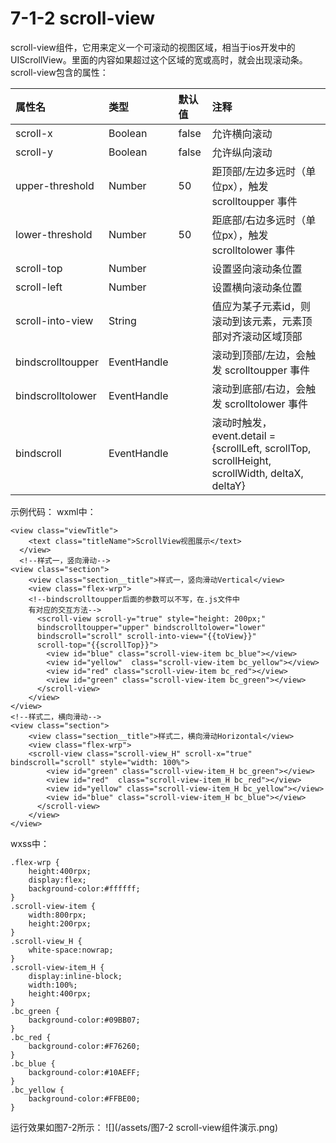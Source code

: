 # 7-1-2 scroll-view

scroll-view组件，它用来定义一个可滚动的视图区域，相当于ios开发中的UIScrollView。里面的内容如果超过这个区域的宽或高时，就会出现滚动条。  
scroll-view包含的属性：

| 属性名 | 类型 | 默认值 | 注释 |
| :--- | :--- | :--- | :--- |
| scroll-x | Boolean | false | 允许横向滚动 |
| scroll-y | Boolean | false | 允许纵向滚动 |
| upper-threshold | Number | 50 | 距顶部/左边多远时（单位px），触发 scrolltoupper 事件 |
| lower-threshold | Number | 50 | 距底部/右边多远时（单位px），触发 scrolltolower 事件 |
| scroll-top | Number |  | 设置竖向滚动条位置 |
| scroll-left | Number |  | 设置横向滚动条位置 |
| scroll-into-view | String |  | 值应为某子元素id，则滚动到该元素，元素顶部对齐滚动区域顶部 |
| bindscrolltoupper | EventHandle |  | 滚动到顶部/左边，会触发 scrolltoupper 事件 |
| bindscrolltolower | EventHandle |  | 滚动到底部/右边，会触发 scrolltolower 事件 |
| bindscroll | EventHandle |  | 滚动时触发，event.detail = {scrollLeft, scrollTop, scrollHeight, scrollWidth, deltaX, deltaY} |

示例代码：
wxml中：
```
<view class="viewTitle">    <text class="titleName">ScrollView视图展示</text>  </view>  <!--样式一，竖向滑动--><view class="section">    <view class="section__title">样式一，竖向滑动Vertical</view>    <view class="flex-wrp">    <!--bindscrolltoupper后面的参数可以不写，在.js文件中    有对应的交互方法-->      <scroll-view scroll-y="true" style="height: 200px;"       bindscrolltoupper="upper" bindscrolltolower="lower"       bindscroll="scroll" scroll-into-view="{{toView}}"       scroll-top="{{scrollTop}}">        <view id="blue" class="scroll-view-item bc_blue"></view>        <view id="yellow"  class="scroll-view-item bc_yellow"></view>        <view id="red" class="scroll-view-item bc_red"></view>        <view id="green" class="scroll-view-item bc_green"></view>      </scroll-view>    </view></view><!--样式二，横向滑动--><view class="section">    <view class="section__title">样式二，横向滑动Horizontal</view>    <view class="flex-wrp">    <scroll-view class="scroll-view_H" scroll-x="true" bindscroll="scroll" style="width: 100%">        <view id="green" class="scroll-view-item_H bc_green"></view>        <view id="red"  class="scroll-view-item_H bc_red"></view>        <view id="yellow" class="scroll-view-item_H bc_yellow"></view>        <view id="blue" class="scroll-view-item_H bc_blue"></view>      </scroll-view>    </view></view>
```
wxss中：
```
.flex-wrp {
	height:400rpx;
	display:flex;
	background-color:#ffffff;
}
.scroll-view-item {
	width:800rpx;
	height:200rpx;
}
.scroll-view_H {
	white-space:nowrap;
}
.scroll-view-item_H {
	display:inline-block;
	width:100%;
	height:400rpx;
}
.bc_green {
	background-color:#09BB07;
}
.bc_red {
	background-color:#F76260;
}
.bc_blue {
	background-color:#10AEFF;
}
.bc_yellow {
	background-color:#FFBE00;
}
```
运行效果如图7-2所示：
![](/assets/图7-2 scroll-view组件演示.png)




